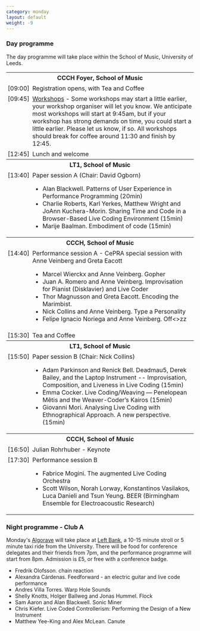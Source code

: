 ```yaml
---
category: monday
layout: default
weight: -9
---
```


<style>
td { 
   vertical-align: top;
   padding: 0.25em 0.25em;
}
</style>

### Day programme

The day programme will take place within the School of Music,
University of Leeds.

<table>
<tr><th colspan="2">CCCH Foyer, School of Music</th></tr>
<tr>
<td>[09:00]</td><td>Registration opens, with Tea and Coffee</td>
</tr>
<tr>
<td>[09:45]</td><td><a href="/workshops.html">Workshops</a> - Some workshops may start a little
  earlier, your workshop organiser will let you know. We anticipate
  most workshops will start at 9:45am, but if your workshop has strong
  demands on time, you could start a little earlier. Please let us
  know, if so. All workshops should break for coffee around 11:30 and
  finish by 12:45.</td>
</tr>
<tr>
<td>[12:45]</td><td>Lunch and welcome</td>
</tr>
<tr><th colspan="2">LT1, School of Music</th></tr>
<tr>
<td>[13:40]</td><td>Paper session A (Chair: David Ogborn)
<ul>
<li>Alan Blackwell. Patterns of User Experience in Performance Programming (20min)</li>
<li>Charlie Roberts, Karl Yerkes, Matthew Wright and JoAnn Kuchera-Morin. Sharing Time and Code in a Browser-Based Live Coding Environment (15min)</li>
<li>Marije Baalman. Embodiment of code (15min)</li>
</ul>
</tr>
<tr>
<th colspan="2">
CCCH, School of Music
</th></tr>

<tr><td>[14:40]</td><td>Performance session A - CePRA special session with Anne Veinberg and Greta Eacott<br />
<ul>
<li>Marcel Wierckx and Anne Veinberg. Gopher</li>
<li>Juan A. Romero and Anne Veinberg. Improvisation for Pianist (Disklavier) and Live Coder</li>
<li>Thor Magnusson and Greta Eacott. Encoding the Marimbist.</li>
<li>Nick Collins and Anne Veinberg. Type a Personality</li>
<li>Felipe Ignacio Noriega and Anne Veinberg. Off&lt;&gt;zz</li>
</ul>
</td>
</tr>
<tr>
<td>[15:30]</td><td>Tea and Coffee</td>
</tr>

<tr><th colspan="2">LT1, School of Music</th></tr>
<tr><td>[15:50]</td><td>Paper session B (Chair: Nick Collins)<br />
<ul>
<li>Adam Parkinson and Renick Bell. Deadmau5, Derek Bailey, and the Laptop Instrument -- Improvisation, Composition, and Liveness in Live Coding (15min)
<li>Emma Cocker. Live Coding/Weaving — Penelopean Mêtis and the Weaver-Coder’s Kairos (15min)
<li>Giovanni Mori. Analysing Live Coding with Ethnographical Approach. A new perspective. (15min)
</ul>
</tr>
<tr><th colspan="2">CCCH, School of Music</th></tr>
<tr>
<td>
[16:50]</td><td>Julian Rohrhuber - Keynote</td>
</tr>
<tr>
<td>[17:30]</td><td>Performance session B<br />
<ul>
<li>Fabrice Mogini. The augmented Live Coding Orchestra</li>
<li>Scott Wilson, Norah Lorway, Konstantinos Vasilakos, Luca Danieli and Tsun Yeung. BEER (Birmingham Ensemble for Electroacoustic Research)</li>
</ul>
</td></tr>
</table>

### Night programme - Club A

Monday's [Algorave](http://algorave.com/) will take place at [Left
Bank](http://leftbankleeds.org.uk/), a 10-15 minute stroll or 5 minute
taxi ride from the University. There will be food for conference
delegates and their friends from 7pm, and the performance programme
will start from 8pm. Admission is £5, or free with a conference badge.

<ul>
<li>
Fredrik Olofsson. chain reaction
</li>
<li>Alexandra Cárdenas. Feedforward - an electric guitar and live code performance</li>
<li>Andres Villa Torres. Warp Hole Sounds</li>
<li>Shelly Knotts, Holger Ballweg and Jonas Hummel. Flock</li>
<li>Sam Aaron and Alan Blackwell. Sonic Miner</li>
<li>Chris Kiefer. Live Coded Controllerism: Performing the Design of a New Instrument
</li>
<li>Matthew Yee-King and Alex McLean. Canute </li>
</ul>
